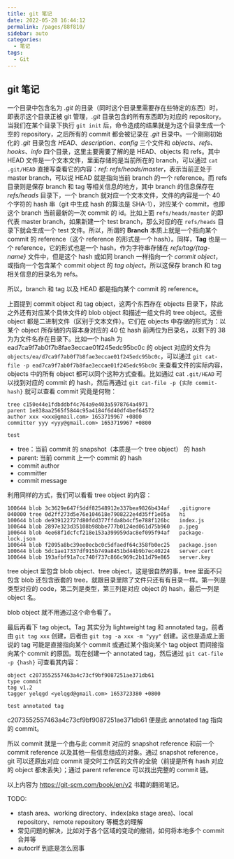 ```yaml
---
title: git 笔记
date: 2022-05-28 16:44:12
permalink: /pages/88f810/
sidebar: auto
categories:
  - 笔记
tags:
  - Git
---
```

## git 笔记

一个目录中包含名为 _.git_ 的目录（同时这个目录里需要存在些特定的东西）时，即表示这个目录正被 git 管理，_.git_ 目录包含的所有东西即为对应的 repository。当我们在某个目录下执行 `git init` 后，命令造成的结果就是为这个目录生成一个空的 repository，之后所有的 commit 都会被记录在 _.git_ 目录中。一个刚刚初始化的 _.git_ 目录包含 _HEAD_、_description_、_config_ 三个文件和 _objects_、_refs_、_hooks_、_info_ 四个目录，这里主要需要了解的是 HEAD、objects 和 refs。其中 HEAD 文件是一个文本文件，里面存储的是当前所在的 branch，可以通过 `cat .git/HEAD` 直接写查看它的内容：_ref: refs/heads/master_，表示当前正处于 master branch，可以说 HEAD 就是指向当前 branch 的一个 reference。而 refs 目录则是保存 branch 和 tag 等相关信息的地方，其中 branch 的信息保存在 _refs/heads_ 目录下，一个 branch 就对应一个文本文件，文件的内容是一个 40 个字符的 hash 串（git 中生成 hash 的算法是 SHA-1），对应某个 commit，也即这个 branch 当前最新的一次 commit 的 id。比如上面 `refs/heads/master` 的即代表 master branch，如果新建一个 test branch，那么对应的在 `refs/heads` 目录下就会生成一个 test 文件。所以，所谓的 **Branch** 本质上就是一个指向某个 commit 的 reference（这个 reference 的形式是一个 hash）。同样，**Tag** 也是一个 reference，它的形式也是一个 hash，作为字符串存储在 _refs/tag/{tag-name}_ 文件中，但是这个 hash 或如同 branch 一样指向一个 _commit object_，或指向一个包含某个 commit object 的 _tag object_。所以这保存 branch 和 tag 相关信息的目录名为 refs。

所以，branch 和 tag 以及 HEAD 都是指向某个 commit 的 reference。

上面提到 commit object 和 tag object，这两个东西存在 objects 目录下，除此之外还有对应某个具体文件的 blob object 和描述一组文件的 tree object。这些 object 都是二进制文件（区别于文本文件）。它们在 objects 中存储的形式为：以某个 object 所存储的内容本身对应的 40 位 hash 前两位为目录名，以剩下的 38 为为文件名存在目录下。比如一个 hash 为 ead7ca9f7ab0f7b8fae3eccae01f245edc95bc0c 的 object 对应的文件为 `objects/ea/d7ca9f7ab0f7b8fae3eccae01f245edc95bc0c`，可以通过 `git cat-file -p ead7ca9f7ab0f7b8fae3eccae01f245edc95bc0c` 来查看文件的实际内容，objects 中的所有 object 都可以同个这种方式查看。比如通过 cat `.git/HEAD` 可以找到对应的 commit 的 hash，然后再通过 `git cat-file -p {实际 commit-hash}` 就可以查看 commit 究竟是何物：

```
tree c150e44e1fdbddbf4c764a9e403a5978764a4971
parent 1e838aa2565f5844c95a4184f6d40df4bef64572
author xxx <xxx@gmail.com> 1653719967 +0800
committer yyy <yyy@gmail.com> 1653719967 +0800

test
```

- tree：当前 commit 的 snapshot（本质是一个 tree object） 的 hash
- parent: 当前 commit 上一个 commit 的 hash
- commit author
- committer
- commit message

利用同样的方式，我们可以看看 tree object 的内容：

```
100644 blob 3c3629e647f5ddf82548912e337bea9826b434af   .gitignore
040000 tree 0d2ff273d5e76e104618e7908222e4d35ff1e05a   hi
100644 blob de939122727d80fdd377ffda8b4cf5e788f126bc   index.js
100644 blob 2897e323d35108b98bbe777b0124ed061d75b960   p.jpeg
100644 blob 4ee68f1dcfcf218e153a399959dac8ef095f94af   package-lock.json
100644 blob f2095a8bc39ee0ecbc0c5dfaedf64c358fb0ec25   package.json
100644 blob 5dc1ae17337df915b749a8451bd44b9b7ec40224   server.cert
100644 blob 193afbf91a7cc740f737c866c969c2b11d79e865   server.key
```

tree object 里包含 blob object、tree object，这是很自然的事，tree 里面不只包含 blob 还包含嵌套的 tree，就跟目录里除了文件只还有有目录一样。第一列是类型对应的 code，第二列是类型，第三列是对应 object 的 hash，最后一列是 object 名。

blob object 就不用通过这个命令看了。

最后再看下 tag object。Tag 其实分为 lightweight tag 和 annotated tag，前者由 `git tag xxx` 创建，后者由 `git tag -a xxx -m "yyy"` 创建。这也是造成上面说的 tag 可能是直接指向某个 commit 或通过某个指向某个 tag object 而间接指向某个 commit 的原因。现在创建一个 annotated tag，然后通过 `git cat-file -p {hash}` 可查看其内容：

```
object c2073552557463a4c73cf9bf9087251ae371db61
type commit
tag v1.2
tagger yelqgd <yelqgd@gmail.com> 1653723380 +0800

test annotated tag
```

c2073552557463a4c73cf9bf9087251ae371db61 便是此 annotated tag 指向的 commit。

所以 commit 就是一个由与此 commit 对应的 snapshot reference 和前一个 commit reference 以及其他一些信息组成的对象。通过 snapshot reference，git 可以还原出对应 commit 提交时工作区的文件的全貌（前提是所有 hash 对应的 object 都未丢失）；通过 parent reference 可以找出完整的 commit 链。

以上内容为 https://git-scm.com/book/en/v2 书籍的翻阅笔记。

TODO:

- stash area、working directory、index(aka stage area)、local repository、remote repository 等概念的理解
- 常见问题的解决，比如对于各个区域的变动的撤销，如何将本地多个 commit 合并等
- autocrlf 到底是怎么回事